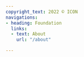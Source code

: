 ```yaml
---
copyright_text: 2022 © ICON
navigations:
- heading: Foundation
  links:
  - text: About
    url: "/about"

---
```


